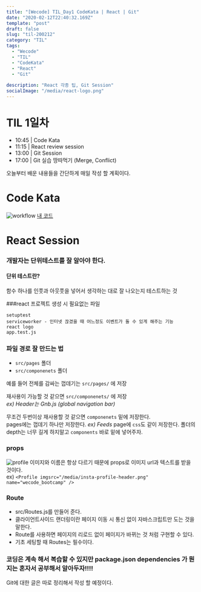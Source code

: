 ```yaml
---
title: "[Wecode] TIL_Day1 CodeKata | React | Git"
date: "2020-02-12T22:40:32.169Z"
template: "post"
draft: false
slug: "til-200212"
category: "TIL"
tags:
  - "Wecode"
  - "TIL"
  - "CodeKata"
  - "React"
  - "Git"
  
description: "React 각종 팁, Git Session"
socialImage: "/media/react-logo.png"
---
```

<!-- ![workflow](/media/react-logo.png) -->
# TIL 1일차
- 10:45 | Code Kata
- 11:15 | React review session
- 13:00 | Git Session
- 17:00 | Git 실습 땅따먹기 (Merge, Conflict)


오늘부터 배운 내용들을 간단하게 매일 작성 할 계획이다.

# Code Kata
![workflow](/media/code-kata-day3.png)
[내 코드](https://github.com/DanSJKim/code-kata/blob/master/day3.js "Github")


# React Session
### 개발자는 단위테스트를 잘 알아야 한다.
#### 단위 테스트란?
  함수 하나를 인풋과 아웃풋을 넣어서 생각하는 대로 잘 나오는지 테스트하는 것

###react 프로젝트 생성 시 필요없는 파일
```
setuptest   
serviceworker - 인터넷 끊겼을 때 어느정도 이벤트가 돌 수 있게 해주는 기능   
react logo   
app.test.js   
```

### 파일 경로 잘 만드는 법
- `src/pages` 폴더   
- `src/componenets` 폴더

예를 들어 전체를 감싸는 껍데기는 `src/pages/` 에 저장

재사용이 가능할 것 같으면 `src/componenets/` 에 저장   
*ex) Header는 Gnb.js (global navigation bar)*

무조건 두번이상 재사용할 것 같으면 `componenets` 밑에 저장한다.   
pages에는 껍데기 하나만 저장한다. *ex) Feeds*
page에 `css`도 같이 저장한다.
폴더의 depth는 너무 길게 하지말고 `components` 바로 밑에 넣어주자.

### props
![profile](/media/insta-profile-header.png)
이미지와 이름은 항상 다르기 때문에 props로 이미지 url과 텍스트를 받을 것이다.   
ex) `<Profile imgsrc="/media/insta-profile-header.png" name="wecode_bootcamp" />`


### Route
- src/Routes.js를 만들어 준다.   
- 클라이언트사이드 랜더링이란 페이지 이동 시 통신 없이 자바스크립트만 도는 것을 말한다.   
- Route를 사용하면 페이지의 리로드 없이 페이지가 바뀌는 것 처럼 구현할 수 있다.   
- 기초 세팅할 때 Routes는 필수이다.   

### 코딩은 계속 해서 복습할 수 있지만 package.json dependencies 가 뭔지는 혼자서 공부해서 알아두자!!!!

Git에 대한 글은 따로 정리해서 작성 할 예정이다.